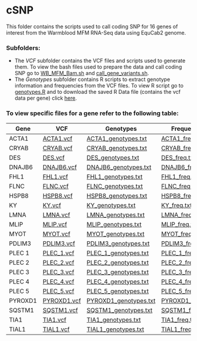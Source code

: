 # cSNP

This folder contains the scripts used to call coding SNP for 16 genes of interest from the Warmblood MFM RNA-Seq data using EquCab2 genome.

### Subfolders:
- The *VCF* subfolder contains the VCF files and scripts used to generate them. To view the bash files used to prepare the data and call coding SNP go to [WB_MFM_Bam.sh](https://github.com/NMDL-MSU/WB-MFM/raw/master/cSNP/WB_MFM_Bam.sh) and [call_gene_variants.sh](https://github.com/NMDL-MSU/WB-MFM/raw/master/cSNP/VCF/call_gene_variants.sh).
- The *Genotypes* subfolder contains R scripts to extract genotype information and frequencies from the VCF files. To view R script go to [genotypes.R](https://htmlpreview.github.io/?https://github.com/NMDL-MSU/WB-MFM/blob/master/cSNP/Genotypes/Genotypes.html) and to download the saved R Data file (contains the vcf data per gene) click [here](https://github.com/NMDL-MSU/WB-MFM/blob/master/cSNP/Genotypes/gene_variants.Rdata?raw=true).


### To view specific files for a gene refer to the following table:
| Gene | VCF | Genotypes | Frequency |
| ------------- | ------------- | ------------- | ------------- |
| ACTA1 | [ACTA1.vcf](https://github.com/NMDL-MSU/WB-MFM/raw/master/cSNP/VCF/ACTA1_1-68408852-68411553.vcf) | [ACTA1_genotypes.txt](https://github.com/NMDL-MSU/WB-MFM/raw/master/cSNP/Genotypes/ACTA1_genotypes.txt) | [ACTA1_freq.txt](https://github.com/NMDL-MSU/WB-MFM/raw/master/cSNP/Genotypes/ACTA1_freq.txt) |
| CRYAB  | [CRYAB.vcf](https://github.com/NMDL-MSU/WB-MFM/raw/master/cSNP/VCF/CRYAB_7-20466837-20470095.vcf) | [CRYAB_genotypes.txt](https://github.com/NMDL-MSU/WB-MFM/raw/master/cSNP/Genotypes/CRYAB_genotypes.txt) | [CRYAB_freq.txt](https://github.com/NMDL-MSU/WB-MFM/raw/master/cSNP/Genotypes/CRYAB_freq.txt) |
| DES | [DES.vcf](https://github.com/NMDL-MSU/WB-MFM/raw/master/cSNP/VCF/DES_6-8923471-8929796.vcf) | [DES_genotypes.txt](https://github.com/NMDL-MSU/WB-MFM/raw/master/cSNP/Genotypes/DES_genotypes.txt) | [DES_freq.txt](https://github.com/NMDL-MSU/WB-MFM/raw/master/cSNP/Genotypes/DES_freq.txt) |
| DNAJB6 | [DNAJB6.vcf](https://github.com/NMDL-MSU/WB-MFM/raw/master/cSNP/VCF/DNAJB6_4-107640843-107662925.vcf) | [DNAJB6_genotypes.txt](https://github.com/NMDL-MSU/WB-MFM/raw/master/cSNP/Genotypes/DNAJB6_genotypes.txt) | [DNAJB6_freq.txt](https://github.com/NMDL-MSU/WB-MFM/raw/master/cSNP/Genotypes/DNAJB6_freq.txt) |
| FHL1 | [FHL1.vcf](https://github.com/NMDL-MSU/WB-MFM/raw/master/cSNP/VCF/FHL1_X-108319433-108323089.vcf) | [FHL1_genotypes.txt](https://github.com/NMDL-MSU/WB-MFM/raw/master/cSNP/Genotypes/FHL1_genotypes.txt) | [FHL1_freq.txt](https://github.com/NMDL-MSU/WB-MFM/raw/master/cSNP/Genotypes/FHL1_freq.txt) |
| FLNC | [FLNC.vcf](https://github.com/NMDL-MSU/WB-MFM/raw/master/cSNP/VCF/FLNC_4-83724050-83752059.vcf) | [FLNC_genotypes.txt](https://github.com/NMDL-MSU/WB-MFM/raw/master/cSNP/Genotypes/FLNC_genotypes.txt) | [FLNC_freq.txt](https://github.com/NMDL-MSU/WB-MFM/raw/master/cSNP/Genotypes/FLNC_freq.txt) |
| HSPB8 | [HSPB8.vcf](https://github.com/NMDL-MSU/WB-MFM/raw/master/cSNP/VCF/HSPB8_8-14645021-14657411.vcf) | [HSPB8_genotypes.txt](https://github.com/NMDL-MSU/WB-MFM/raw/master/cSNP/Genotypes/HSPB8_genotypes.txt) | [HSPB8_freq.txt](https://github.com/NMDL-MSU/WB-MFM/raw/master/cSNP/Genotypes/HSPB8_freq.txt) |
| KY | [KY.vcf](https://github.com/NMDL-MSU/WB-MFM/raw/master/cSNP/VCF/KY_16-70041804-70081788.vcf) | [KY_genotypes.txt](https://github.com/NMDL-MSU/WB-MFM/raw/master/cSNP/Genotypes/KY_genotypes.txt) | [KY_freq.txt](https://github.com/NMDL-MSU/WB-MFM/raw/master/cSNP/Genotypes/KY_freq.txt) |
| LMNA | [LMNA.vcf](https://github.com/NMDL-MSU/WB-MFM/raw/master/cSNP/VCF/LMNA_5-42040396-42057779.vcf) | [LMNA_genotypes.txt](https://github.com/NMDL-MSU/WB-MFM/raw/master/cSNP/Genotypes/LMNA_genotypes.txt) | [LMNA_freq.txt](https://github.com/NMDL-MSU/WB-MFM/raw/master/cSNP/Genotypes/LMNA_freq.txt) |
| MLIP | [MLIP.vcf](https://github.com/NMDL-MSU/WB-MFM/raw/master/cSNP/VCF/MLIP_20-51492570-51724173.vcf) | [MLIP_genotypes.txt](https://github.com/NMDL-MSU/WB-MFM/raw/master/cSNP/Genotypes/MLIP_genotypes.txt) | [MLIP_freq.txt](https://github.com/NMDL-MSU/WB-MFM/raw/master/cSNP/Genotypes/MLIP_freq.txt) |
| MYOT | [MYOT.vcf](https://github.com/NMDL-MSU/WB-MFM/raw/master/cSNP/VCF/MYOT_14-38514581-38529970.vcf) | [MYOT_genotypes.txt](https://github.com/NMDL-MSU/WB-MFM/raw/master/cSNP/Genotypes/MYOT_genotypes.txt) | [MYOT_freq.txt](https://github.com/NMDL-MSU/WB-MFM/raw/master/cSNP/Genotypes/MYOT_freq.txt) |
| PDLIM3 | [PDLIM3.vcf](https://github.com/NMDL-MSU/WB-MFM/raw/master/cSNP/VCF/PDLIM3_27-24651511-24681071.vcf) | [PDLIM3_genotypes.txt](https://github.com/NMDL-MSU/WB-MFM/raw/master/cSNP/Genotypes/PDLIM3_genotypes.txt) | [PDLIM3_freq.txt](https://github.com/NMDL-MSU/WB-MFM/raw/master/cSNP/Genotypes/PDLIM3_freq.txt) |
| PLEC 1 | [PLEC_1.vcf](https://github.com/NMDL-MSU/WB-MFM/raw/master/cSNP/VCF/PLEC_9-82497801-82522246.vcf) | [PLEC_1_genotypes.txt](https://github.com/NMDL-MSU/WB-MFM/raw/master/cSNP/Genotypes/PLEC_1_genotypes.txt) | [PLEC_1_freq.txt](https://github.com/NMDL-MSU/WB-MFM/raw/master/cSNP/Genotypes/PLEC_1_freq.txt) |
| PLEC 2 | [PLEC_2.vcf](https://github.com/NMDL-MSU/WB-MFM/raw/master/cSNP/VCF/PLEC_9-82497801-82525382.vcf) | [PLEC_2_genotypes.txt](https://github.com/NMDL-MSU/WB-MFM/raw/master/cSNP/Genotypes/PLEC_genotypes.txt) | [PLEC_2_freq.txt](https://github.com/NMDL-MSU/WB-MFM/raw/master/cSNP/Genotypes/PLEC_2_freq.txt) |
| PLEC 3 | [PLEC_3.vcf](https://github.com/NMDL-MSU/WB-MFM/raw/master/cSNP/VCF/PLEC_9-82497801-82526999.vcf) | [PLEC_3_genotypes.txt](https://github.com/NMDL-MSU/WB-MFM/raw/master/cSNP/Genotypes/PLEC_3_genotypes.txt) | [PLEC_3_freq.txt](https://github.com/NMDL-MSU/WB-MFM/raw/master/cSNP/Genotypes/PLEC_3_freq.txt) |
| PLEC 4 | [PLEC_4.vcf](https://github.com/NMDL-MSU/WB-MFM/raw/master/cSNP/VCF/PLEC_9-82497801-82533562.vcf) | [PLEC_4_genotypes.txt](https://github.com/NMDL-MSU/WB-MFM/raw/master/cSNP/Genotypes/PLEC_4_genotypes.txt) | [PLEC_4_freq.txt](https://github.com/NMDL-MSU/WB-MFM/raw/master/cSNP/Genotypes/PLEC_4_freq.txt) |
| PLEC 5 | [PLEC_5.vcf](https://github.com/NMDL-MSU/WB-MFM/raw/master/cSNP/VCF/PLEC_9-82497801-82552307.vcf) | [PLEC_5_genotypes.txt](https://github.com/NMDL-MSU/WB-MFM/raw/master/cSNP/Genotypes/PLEC_5_genotypes.txt) | [PLEC_5_freq.txt](https://github.com/NMDL-MSU/WB-MFM/raw/master/cSNP/Genotypes/PLEC_5_freq.txt) |
| PYROXD1 | [PYROXD1.vcf](https://github.com/NMDL-MSU/WB-MFM/raw/master/cSNP/VCF/PYROXD1_6-47638202-47662337.vcf) | [PYROXD1_genotypes.txt](https://github.com/NMDL-MSU/WB-MFM/raw/master/cSNP/Genotypes/PYROXD1_genotypes.txt) | [PYROXD1_freq.txt](https://github.com/NMDL-MSU/WB-MFM/raw/master/cSNP/Genotypes/PYROXD1_freq.txt) |
| SQSTM1 | [SQSTM1.vcf](https://github.com/NMDL-MSU/WB-MFM/raw/master/cSNP/VCF/SQSTM1_14-2658488-2670564.vcf) | [SQSTM1_genotypes.txt](https://github.com/NMDL-MSU/WB-MFM/raw/master/cSNP/Genotypes/SQSTM1_genotypes.txt) | [SQSTM1_freq.txt](https://github.com/NMDL-MSU/WB-MFM/raw/master/cSNP/Genotypes/SQSTM1_freq.txt) |
| TIA1 | [TIA1.vcf](https://github.com/NMDL-MSU/WB-MFM/raw/master/cSNP/VCF/TIA1_15-32297314-32324901.vcf) | [TIA1_genotypes.txt](https://github.com/NMDL-MSU/WB-MFM/raw/master/cSNP/Genotypes/TIA1_genotypes.txt) | [TIA1_freq.txt](https://github.com/NMDL-MSU/WB-MFM/raw/master/cSNP/Genotypes/TIA1_freq.txt) |
| TIAL1 | [TIAL1.vcf](https://github.com/NMDL-MSU/WB-MFM/raw/master/cSNP/VCF/TIAL1_1-12917385-12935830.vcf) | [TIAL1_genotypes.txt](https://github.com/NMDL-MSU/WB-MFM/raw/master/cSNP/Genotypes/TIAL1_genotypes.txt) | [TIAL1_freq.txt](https://github.com/NMDL-MSU/WB-MFM/raw/master/cSNP/Genotypes/TIAL1_freq.txt) |




